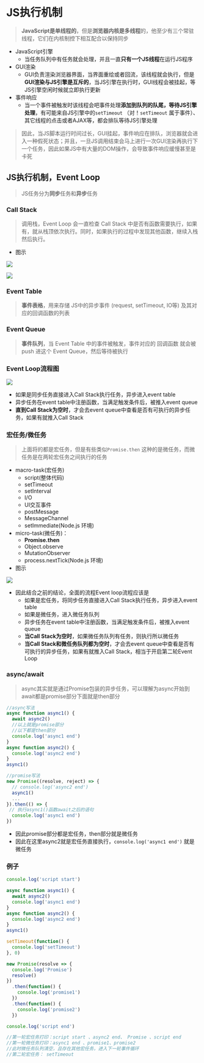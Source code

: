 # JS执行机制

> **JavaScript是单线程的**，但是**浏览器内核是多线程**的，他至少有三个常驻线程，它们在内核制控下相互配合以保持同步

-   JavaScript引擎
    -   当任务队列中有任务就会处理，并且一直**只有一个JS线程**在运行JS程序
-   GUI渲染
    -   GUI负责渲染浏览器界面，当界面重绘或者回流，该线程就会执行，但是**GUI渲染与JS引擎是互斥的**，当JS引擎在执行时，GUI线程会被挂起，等JS引擎空闲时候就立即执行更新
-   事件响应
    -   当一个事件被触发时该线程会吧事件处理**添加到队列的队尾，等待JS引擎处理**，有可能来自JS引擎中的`setTimeout` （对！`setTimeout` 属于事件）、其它线程的点击或者AJAX等，都会排队等待JS引擎处理

> 因此，当JS脚本运行时间过长，GUI挂起，事件响应在排队，浏览器就会进入一种假死状态；并且，一旦JS调用结束会马上进行一次GUI渲染再执行下一个任务，因此如果JS中有大量的DOM操作，会导致事件响应缓慢甚至是卡死

## JS执行机制，Event Loop

> JS任务分为**同步**任务和**异步**任务

### **Call Stack**

> 调用栈，Event Loop 会一直检查 Call Stack 中是否有函数需要执行，如果有，就从栈顶依次执行。同时，如果执行的过程中发现其他函数，继续入栈然后执行。

-   图示

![](file/image_HvqoodWp4L.png)

![](file/image_vueSLNZsUu.png)

### **Event Table**

> **事件表格**，用来存储 JS中的异步事件 (request, setTimeout, IO等) 及其对应的回调函数的列表

### **Event Queue**

> &#x20;**事件队列**，当 Event Table 中的事件被触发，事件对应的 回调函数 就会被 push 进这个 Event Queue，然后等待被执行

### **Event Loop**流程图

![](file/image_oEy4UbYI5K.png)

-   如果是同步任务直接进入Call Stack执行任务，异步进入event table
-   异步任务在event table中注册函数，当满足触发条件后，被推入event queue
-   **直到Call Stack为空时**，才会去event queue中查看是否有可执行的异步任务，如果有就推入Call Stack

### 宏任务/微任务

> 上面将的都是宏任务，但是有些类似`Promise.then` 这种的是微任务，而微任务是在两轮宏任务之间执行的任务

-   macro-task(宏任务)
    -   script(整体代码)
    -   setTimeout
    -   setInterval
    -   I/O
    -   UI交互事件
    -   postMessage
    -   MessageChannel
    -   setImmediate(Node.js 环境)
-   micro-task(微任务)：
    -   **Promise.then**
    -   Object.observe
    -   MutationObserver
    -   process.nextTick(Node.js 环境)
-   图示

![](file/image_2fsGQEeFW7.png)

-   因此结合之前的结论，全面的流程Event loop流程应该是
    -   如果是宏任务，将同步任务直接进入Call Stack执行任务，异步进入event table
    -   如果是微任务，进入微任务队列
    -   异步任务在event table中注册函数，当满足触发条件后，被推入event queue
    -   **当Call Stack为空时**，如果微任务队列有任务，则执行所以微任务
    -   **当Call Stack和微任务队列都为空时**，才会去event queue中查看是否有可执行的异步任务，如果有就推入Call Stack，相当于开启第二轮Event Loop

### async/await

> async其实就是通过Promise包装的异步任务，可以理解为async开始到await都是promise部分下面就是then部分

```javascript
//async写法
async function async1() {
  await async2()
  //以上就是promise部分
  //以下都是then部分
  console.log('async1 end')
}
async function async2() {
  console.log('async2 end')
}
async1()
```

```javascript
//promise写法
new Promise((resolve, reject) => {
  // console.log('async2 end')
  async1() 
  ...
}).then(() => {
 // 执行async1()函数await之后的语句
  console.log('async1 end')
})
```

-   因此promise部分都是宏任务，then部分就是微任务
-   因此在这里async2就是宏任务直接执行，`console.log('async1 end')` 就是微任务

### 例子

```javascript
console.log('script start')

async function async1() {
  await async2()
  console.log('async1 end')
}
async function async2() {
  console.log('async2 end')
}
async1()

setTimeout(function() {
  console.log('setTimeout')
}, 0)

new Promise(resolve => {
  console.log('Promise')
  resolve()
})
  .then(function() {
    console.log('promise1')
  })
  .then(function() {
    console.log('promise2')
  })

console.log('script end')
```

```javascript
//第一轮宏任务打印：script start 、async2 end、 Promise 、script end
//第一轮微任务打印：async1 end 、promise1、promise2
//此时微任务队列清空，且存在其他宏任务，进入下一轮事件循环
//第二轮宏任务： setTimeout
```
